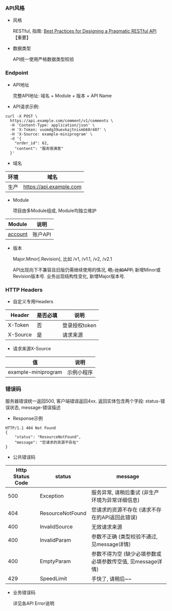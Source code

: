 ### API风格

- 风格 

  RESTful, 指南: <a href="https://www.vinaysahni.com/best-practices-for-a-pragmatic-restful-api" target="_blank">Best Practices for Designing a Pragmatic RESTful API</a> 【重要】

- 数据类型

  API统一使用严格数据类型校验 


### Endpoint

- API地址

  完整API地址: 域名 + Module + 版本 + API Name

- API请求示例:
```
curl -X POST \
  https://api.example.com/comment/v1/comments \
  -H 'Content-Type: application/json' \
  -H 'X-Token: vuomdg39uevkajtnismb68r407' \
  -H 'X-Source: example-miniprogram' \
  -d '{
    "order_id": 62,
    "content": "服务很满意"
  }'
```

- 域名

环境 | 域名
---|---
生产 | https://api.example.com

- Module

  项目由多Module组成, Module均独立维护

Module | 说明
---|---
[account](#api-account)             | 账户API           

- 版本

  Major.Minor[.Revision], 比如 /v1, /v1.1, /v2, /v2.1

  API出现向下不兼容且旧版仍需继续使用的情况, ~~嗯, 比如APP,~~ 新增Minor或Revision版本号. 业务出现结构性变化, 新增Major版本号.


### HTTP Headers

- 自定义专用Headers

Header | 是否必填 | 说明
---|---|---
X-Token     | 否 | 登录授权token
X-Source    | 是 | 请求来源

- 请求来源X-Source

值 | 说明
--- | ---
example-miniprogram | 示例小程序


### 错误码

服务器错误统一返回500, 客户端错误返回4xx. 返回实体包含两个字段: status-错误状态, message-错误描述

- Response示例
```
HTTP/1.1 404 Not Found
{
    "status": "ResourceNotFound",
    "message": "您请求的资源不存在"
}
```

- 公共错误码

Http Status Code | status | message
---|---|---
500 | Exception             | 服务异常, 请稍后重试 (非生产环境为异常详细信息)
404 | ResourceNotFound      | 您请求的资源不存在 (请求不存在的API返回此错误)
400 | InvalidSource         | 无效请求来源
400 | InvalidParam          | 参数不正确 (类型校验不通过, 见message详情)
400 | EmptyParam            | 参数不得为空 (缺少必填参数或必填参数传空值, 见message详情)
429 | SpeedLimit            | 手快了, 请稍后~~

- 业务错误码

  详见各API Error说明

